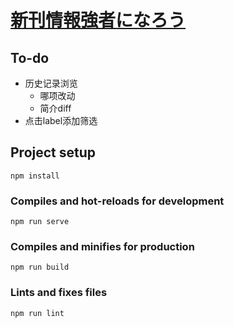 # [新刊情報強者になろう](https://aeroblast.github.io/book_release_info/)


## To-do
+ 历史记录浏览
  - 哪项改动
  - 简介diff
+ 点击label添加筛选

## Project setup
```
npm install
```

### Compiles and hot-reloads for development
```
npm run serve
```

### Compiles and minifies for production
```
npm run build
```

### Lints and fixes files
```
npm run lint
```
